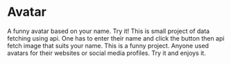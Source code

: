 # Avatar
A funny avatar based on your name. Try it!
This is small project of data fetching using api. One has to enter their name and click the button then api fetch image that suits your name. This is a funny project. Anyone used avatars for their websites or social media profiles.
Try it and enjoys it.
